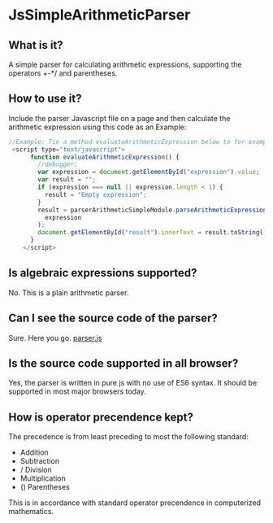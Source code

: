 # JsSimpleArithmeticParser

## What is it?

A simple parser for calculating arithmetic expressions, supporting the operators +-\*/ and parentheses.

## How to use it?

Include the parser Javascript file on a page and then calculate the arithmetic expression using this code as an Example:

```javascript
//Example: Tie a method evaluateArithmeticExpression below to for example an onclick event of a button in your DOM elements.
 <script type="text/javascript">
      function evaluateArithmeticExpression() {
        //debugger;
        var expression = document.getElementById("expression").value;
        var result = "";
        if (expression === null || expression.length < 1) {
          result = "Empty expression";
        }
        result = parserArithmeticSimpleModule.parseArithmeticExpression(
          expression
        );
        document.getElementById("result").innerText = result.toString();
      }
    </script>
```

## Is algebraic expressions supported?

No. This is a plain arithmetic parser.

## Can I see the source code of the parser?

Sure. Here you go. <a href='parser.js'>parser.js</a>

## Is the source code supported in all browser?

Yes, the parser is written in pure js with no use of ES6 syntax. It should be supported in most major browsers today.

## How is operator precendence kept?

The precedence is from least preceding to most the following standard:

- Addition
- Subtraction
- / Division
- Multiplication
- () Parentheses

This is in accordance with standard operator precendence in computerized mathematics.
